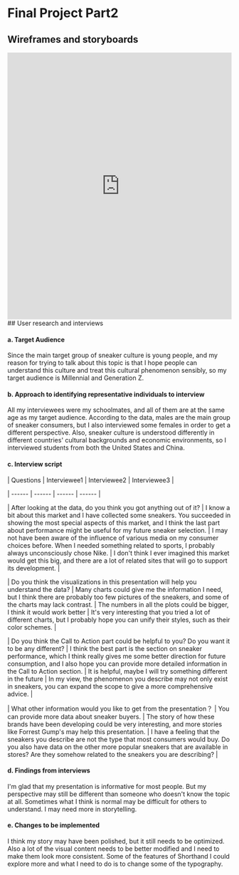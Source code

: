 # Final Project Part2
## Wireframes and storyboards
<iframe src="https://preview.shorthand.com/nUxrxkLPEKWO1Q7J" width="100%" height="600" frameborder="0" scrolling="yes"></iframe>
## User research and interviews

#### a. Target Audience
Since the main target group of sneaker culture is young people, and my reason for trying to talk about this topic is that I hope people can understand this culture and treat this cultural phenomenon sensibly, so my target audience is Millennial and Generation Z.

#### b. Approach to identifying representative individuals to interview 
All my interviewees were my schoolmates, and all of them are at the same age as my target audience. According to the data, males are the main group of sneaker consumers, but I also interviewed some females in order to get a different perspective. Also, sneaker culture is understood differently in different countries' cultural backgrounds and economic environments, so I interviewed students from both the United States and China.

#### c. Interview script
| Questions | Interviewee1 | Interviewee2 | Interviewee3 |


| ------ | ------ | ------ | ------ |


| After looking at the data, do you think you got anything out of it? | I know a bit about this market and I have collected some sneakers. You succeeded in showing the most special aspects of this market, and I think the last part about performance might be useful for my future sneaker selection. | I may not have been aware of the influence of various media on my consumer choices before. When I needed something related to sports, I probably always unconsciously chose Nike. | I don't think I ever imagined this market would get this big, and there are a lot of related sites that will go to support its development. |


| Do you think the visualizations in this presentation will help you understand the data? | Many charts could give me the information I need, but I think there are probably too few pictures of the sneakers, and some of the charts may lack contrast. | The numbers in all the plots could be bigger, I think it would work better | It's very interesting that you tried a lot of different charts, but I probably hope you can unify their styles, such as their color schemes. |


| Do you think the Call to Action part could be helpful to you? Do you want it to be any different? | I think the best part is the section on sneaker performance, which I think really gives me some better direction for future consumption, and I also hope you can provide more detailed information in the Call to Action section. | It is helpful, maybe I will try something different in the future | In my view, the phenomenon you describe may not only exist in sneakers, you can expand the scope to give a more comprehensive advice. |


| What other information would you like to get from the presentation？ | You can provide more data about sneaker buyers. | The story of how these brands have been developing could be very interesting, and more stories like Forrest Gump's may help this presentation. | I have a feeling that the sneakers you describe are not the type that most consumers would buy. Do you also have data on the other more popular sneakers that are available in stores? Are they somehow related to the sneakers you are describing? |
#### d. Findings from interviews
I'm glad that my presentation is informative for most people. But my perspective may still be different than someone who doesn't know the topic at all. Sometimes what I think is normal may be difficult for others to understand. I may need more in storytelling.
#### e. Changes to be implemented
I think my story may have been polished, but it still needs to be optimized. Also a lot of the visual content needs to be better modified and I need to make them look more consistent. Some of the features of Shorthand I could explore more and what I need to do is to change some of the typography.
